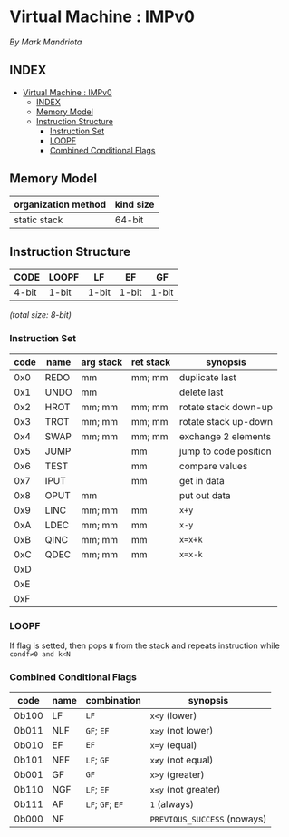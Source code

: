 Virtual Machine : IMPv0
=======================
*By Mark Mandriota*

INDEX
-----
- [Virtual Machine : IMPv0](#virtual-machine--impv0)
  - [INDEX](#index)
  - [Memory Model](#memory-model)
  - [Instruction Structure](#instruction-structure)
    - [Instruction Set](#instruction-set)
    - [LOOPF](#loopf)
    - [Combined Conditional Flags](#combined-conditional-flags)

<div class="page"/>

## Memory Model
| organization method | kind size |
| ------------------- | --------- |
| static stack        | 64-bit    |


## Instruction Structure
| CODE  | LOOPF | LF    | EF    | GF    |
| ----- | ----- | ----- | ----- | ----- |
| 4-bit | 1-bit | 1-bit | 1-bit | 1-bit |

*(total size: 8-bit)*

### Instruction Set
| code | name  | arg stack | ret stack | synopsis                    |
| ---- | ----- | --------- | --------- | --------------------------- |
| 0x0  | REDO  | mm        | mm; mm    | duplicate last              |
| 0x1  | UNDO  | mm        |           | delete last                 |
| 0x2  | HROT  | mm; mm    | mm; mm    | rotate stack down-up        |
| 0x3  | TROT  | mm; mm    | mm; mm    | rotate stack up-down        |
| 0x4  | SWAP  | mm; mm    | mm; mm    | exchange 2 elements         |
| 0x5  | JUMP  |           | mm        | jump to code position       |
| 0x6  | TEST  |           | mm        | compare values              |
| 0x7  | IPUT  |           | mm        | get in data                 |
| 0x8  | OPUT  | mm        |           | put out data                |
| 0x9  | LINC  | mm; mm    | mm        | `x+y`                       |
| 0xA  | LDEC  | mm; mm    | mm        | `x-y`                       |
| 0xB  | QINC  | mm; mm    | mm        | `x=x+k`                     |
| 0xC  | QDEC  | mm; mm    | mm        | `x=x-k`                     |
| 0xD  |       |           |           |                             |
| 0xE  |       |           |           |                             |
| 0xF  |       |           |           |                             |

### LOOPF
If flag is setted, then pops `N` from the stack and
  repeats instruction while `condf≠0 and k<N`

### Combined Conditional Flags
| code   | name | combination      | synopsis                    |
| ------ | ---- | ---------------- | --------------------------- |
| 0b100  | LF   | `LF`             | `x<y` (lower)               |
| 0b011  | NLF  | `GF`; `EF`       | `x≥y` (not lower)           |               
| 0b010  | EF   | `EF`             | `x=y` (equal)               |
| 0b101  | NEF  | `LF`; `GF`       | `x≠y` (not equal)           |
| 0b001  | GF   | `GF`             | `x>y` (greater)             |
| 0b110  | NGF  | `LF`; `EF`       | `x≤y` (not greater)         |
| 0b111  | AF   | `LF`; `GF`; `EF` | `1` (always)                |
| 0b000  | NF   |                  | `PREVIOUS_SUCCESS` (noways) |